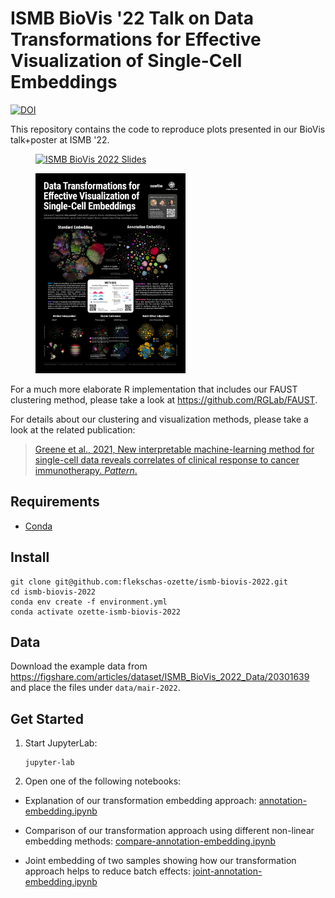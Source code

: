 # ISMB BioVis '22 Talk on Data Transformations for Effective Visualization of Single-Cell Embeddings

[![DOI](https://zenodo.org/badge/496748272.svg)](https://zenodo.org/badge/latestdoi/496748272)

This repository contains the code to reproduce plots presented in our BioVis talk+poster at ISMB '22.

<p float="left">
   <a href="slides.pdf">
      <figure>
        <img
         width="auto"
         height="320px"
         src="https://user-images.githubusercontent.com/84813279/178825120-cc399505-16ef-4dea-9359-b856963c5148.jpg"
         alt="ISMB BioVis 2022 Slides"
        >
      </figure>
   </a>
   <a href="poster.jpg">
      <figure>
        <img
         width="auto"
         height="320px"
         src="poster.jpg"
         alt="ISMB BioVis 2022 Poster"
        >
      </figure>
   </a>
</p>

For a much more elaborate R implementation that includes our FAUST clustering method, please take a look at https://github.com/RGLab/FAUST.

For details about our clustering and visualization methods, please take a look at the related publication:

> [Greene et al., 2021, New interpretable machine-learning method for single-cell data reveals correlates of clinical response to cancer immunotherapy. _Pattern_.](https://www.sciencedirect.com/science/article/pii/S2666389921002348)

## Requirements

- [Conda](https://github.com/conda-forge/miniforge)

## Install

```
git clone git@github.com:flekschas-ozette/ismb-biovis-2022.git
cd ismb-biovis-2022
conda env create -f environment.yml
conda activate ozette-ismb-biovis-2022
```

## Data

Download the example data from https://figshare.com/articles/dataset/ISMB_BioVis_2022_Data/20301639 and place the files under `data/mair-2022`.

## Get Started

1. Start JupyterLab:

   ```
   jupyter-lab
   ```

2. Open one of the following notebooks:

  - Explanation of our transformation embedding approach: [annotation-embedding.ipynb](http://localhost:8888/lab/tree/annotation-embedding.ipynb)
    
  - Comparison of our transformation approach using different non-linear embedding methods: [compare-annotation-embedding.ipynb](http://localhost:8888/lab/tree/compare-annotation-embedding.ipynb)
    
  - Joint embedding of two samples showing how our transformation approach helps to reduce batch effects: [joint-annotation-embedding.ipynb](http://localhost:8888/lab/tree/joint-annotation-embedding.ipynb)
